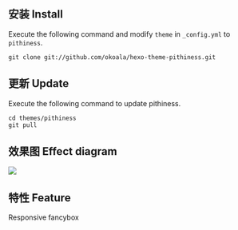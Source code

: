 ## 安装 Install

Execute the following command and modify `theme` in `_config.yml` to `pithiness`.

```
git clone git://github.com/okoala/hexo-theme-pithiness.git
```

## 更新 Update

Execute the following command to update pithiness.

```
cd themes/pithiness
git pull
```

## 效果图 Effect diagram

![](http://ww3.sinaimg.cn/large/a74ecc4cjw1e2ne9rb3nuj.jpg)

## 特性 Feature

Responsive 
fancybox
